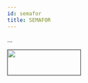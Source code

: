 ```yaml
---
id: semafor
title: SEMAFOR
---
```


...

<a href="" target="_blank">
    <img src="" data-canonical-src="" width="170" height="60" />
</a>